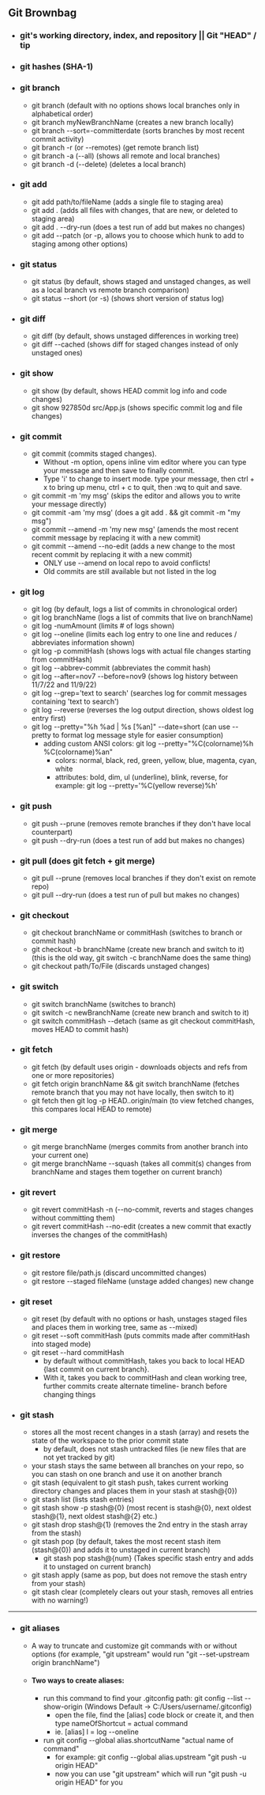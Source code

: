 ## Git Brownbag


- ### git's working directory, index, and repository || Git "HEAD" / tip
- ### git hashes (SHA-1)
- ### git branch
  - git branch (default with no options shows local branches only in alphabetical order)
  - git branch myNewBranchName (creates a new branch locally)
  - git branch --sort=-committerdate (sorts branches by most recent commit activity)
  - git branch -r (or --remotes) (get remote branch list)
  - git branch -a (--all) (shows all remote and local branches)
  - git branch -d (--delete) (deletes a local branch)
- ### git add
  - git add path/to/fileName (adds a single file to staging area)
  - git add . (adds all files with changes, that are new, or deleted to staging area) 
  - git add . --dry-run (does a test run of add but makes no changes)
  - git add --patch (or -p, allows you to choose which hunk to add to staging among other options)
- ### git status
  - git status (by default, shows staged and unstaged changes, as well as a local branch vs remote branch comparison)
  - git status --short (or -s) (shows short version of status log)
- ### git diff 
  - git diff (by default, shows unstaged differences in working tree) 
  - git diff --cached (shows diff for staged changes instead of only unstaged ones)
- ### git show
  - git show (by default, shows HEAD commit log info and code changes)
  - git show 927850d src/App.js (shows specific commit log and file changes)
- ### git commit
  - git commit (commits staged changes). 
    - Without -m option, opens inline vim editor where you can type your message and then save to finally commit.
    - Type 'i' to change to insert mode. type your message, then ctrl + x to bring up menu, ctrl + c to quit, then :wq to quit and save.
  - git commit -m 'my msg' (skips the editor and allows you to write your message directly)
  - git commit -am 'my msg' (does a git add . && git commit -m "my msg")
  - git commit --amend -m 'my new msg' (amends the most recent commit message by replacing it with a new commit)
  - git commit --amend --no-edit (adds a new change to the most recent commit by replacing it with a new commit)
    - ONLY use --amend on local repo to avoid conflicts!
    - Old commits are still available but not listed in the log
- ### git log
  - git log (by default, logs a list of commits in chronological order)
  - git log branchName (logs a list of commits that live on branchName)
  - git log -numAmount (limits # of logs shown)
  - git log --oneline (limits each log entry to one line and reduces / abbreviates information shown)
  - git log -p commitHash (shows logs with actual file changes starting from commitHash)
  - git log --abbrev-commit (abbreviates the commit hash)
  - git log --after=nov7 --before=nov9 (shows log history between 11/7/22 and 11/9/22)
  - git log --grep='text to search' (searches log for commit messages containing 'text to search')
  - git log --reverse (reverses the log output direction, shows oldest log entry first)
  - git log --pretty="%h %ad | %s [%an]" --date=short (can use --pretty to format log message style for easier consumption)
    - adding custom ANSI colors: git log --pretty="%C(colorname)%h %C(colorname)%an"
      - colors: normal, black, red, green, yellow, blue, magenta, cyan, white
      - attributes: bold, dim, ul (underline), blink, reverse, for example: git log --pretty='%C(yellow reverse)%h'
- ### git push 
  - git push --prune (removes remote branches if they don't have local counterpart)
  - git push --dry-run (does a test run of add but makes no changes)
- ### git pull (does git fetch + git merge)
  - git pull --prune (removes local branches if they don't exist on remote repo)
  - git pull --dry-run (does a test run of pull but makes no changes)  
- ### git checkout
  - git checkout branchName or commitHash (switches to branch or commit hash)
  - git checkout -b branchName (create new branch and switch to it) (this is the old way, git switch -c branchName  does the same thing)
  - git checkout path/To/File (discards unstaged changes)
- ### git switch
  - git switch branchName (switches to branch)
  - git switch -c newBranchName (create new branch and switch to it)  
  - git switch commitHash --detach (same as git checkout commitHash, moves HEAD to commit hash)
- ### git fetch 
  - git fetch (by default uses origin - downloads objects and refs from one or more repositories)
  - git fetch origin branchName && git switch branchName (fetches remote branch that you may not have locally, then switch to it)
  - git fetch then git log -p HEAD..origin/main (to view fetched changes, this compares local HEAD to remote)
- ### git merge
  - git merge branchName (merges commits from another branch into your current one)
  - git merge branchName --squash (takes all commit(s) changes from branchName and stages them together on current branch)
- ### git revert
  - git revert commitHash -n (--no-commit, reverts and stages changes without committing them) 
  - git revert commitHash --no-edit (creates a new commit that exactly inverses the changes of the commitHash)
- ### git restore
  - git restore file/path.js (discard uncommitted changes)
  - git restore --staged fileName (unstage added changes) new change
- ### git reset 
  - git reset (by default with no options or hash, unstages staged files and places them in working tree, same as --mixed) 
  - git reset --soft commitHash (puts commits made after commitHash into staged mode)
  - git reset --hard commitHash 
    - by default without commitHash, takes you back to local HEAD {last commit on current branch}. 
    - With it, takes you back to commitHash and clean working tree, further commits create alternate timeline- branch before changing things
- ### git stash
  - stores all the most recent changes in a stash (array) and resets the state of the workspace to the prior commit state
    - by default, does not stash untracked files (ie new files that are not yet tracked by git)
  - your stash stays the same between all branches on your repo, so you can stash on one branch and use it on another branch
  - git stash (equivalent to git stash push, takes current working directory changes and places them in your stash at stash@{0})
  - git stash list (lists stash entries) 
  - git stash show -p stash@{0} (most recent is stash@{0}, next oldest stash@{1}, next oldest stash@{2} etc.)
  - git stash drop stash@{1} (removes the 2nd entry in the stash array from the stash)
  - git stash pop (by default, takes the most recent stash item (stash@{0}) and adds it to unstaged in current branch) 
    - git stash pop stash@{num} (Takes specific stash entry and adds it to unstaged on current branch)
  - git stash apply (same as pop, but does not remove the stash entry from your stash)
  - git stash clear (completely clears out your stash, removes all entries with no warning!)
--------------------------------------------------------------------------------------------------------------------------------------------------

- ### git aliases
  - A way to truncate and customize git commands with or without options (for example, "git upstream" would run "git --set-upstream origin branchName")
  - #### Two ways to create aliases:
    - run this command to find your .gitconfig path: git config --list --show-origin (Windows Default -> C:/Users/username/.gitconfig)
      - open the file, find the [alias] code block or create it, and then type nameOfShortcut = actual command
      - ie. [alias] l = log --oneline
    - run git config --global alias.shortcutName "actual name of command" 
      - for example: git config --global alias.upstream "git push -u origin HEAD"
      - now you can use "git upstream" which will run "git push -u origin HEAD" for you  
